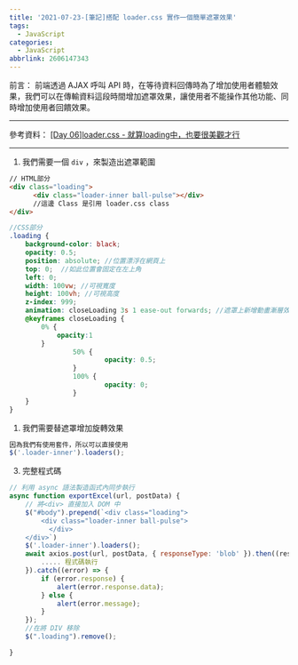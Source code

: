 ```yaml
---
title: '2021-07-23-[筆記]搭配 loader.css 實作一個簡單遮罩效果'
tags:
  - JavaScript
categories:
  - JavaScript
abbrlink: 2606147343
---
```

前言：
前端透過 AJAX 呼叫 API 時，在等待資料回傳時為了增加使用者體驗效果，我們可以在傳輸資料這段時間增加遮罩效果，讓使用者不能操作其他功能、同時增加使用者回饋效果。

<!-- more -->
---
參考資料：
[[Day 06]loader.css - 就算loading中，也要很美觀才行](https://ithelp.ithome.com.tw/articles/10185191)

---

1. 我們需要一個 `div` ，來製造出遮罩範圍

```html
// HTML部分
<div class="loading">
      <div class="loader-inner ball-pulse"></div> 
      //這邊 Class 是引用 loader.css class
</div>
```

```scss
//CSS部分
.loading {
    background-color: black;
    opacity: 0.5;
    position: absolute; //位置漂浮在網頁上
    top: 0;  //如此位置會固定在左上角
    left: 0;
    width: 100vw; //可視寬度
    height: 100vh; //可視高度
    z-index: 999;
    animation: closeLoading 3s 1 ease-out forwards; //遮罩上新增動畫漸層效果
    @keyframes closeLoading {
        0% {
            opacity:1
        }
				50% {
						opacity: 0.5;
				}
				100% {
						opacity: 0;
				}
    }
}
```

1. 我們需要替遮罩增加旋轉效果

```jsx
因為我們有使用套件，所以可以直接使用
$('.loader-inner').loaders();
```

3. 完整程式碼

```jsx
// 利用 async 語法製造函式內同步執行
async function exportExcel(url, postData) {
    // 將<div> 直接加入 DOM 中
    $("#body").prepend(`<div class="loading">
        <div class="loader-inner ball-pulse">
          </div>
    </div>`)
    $('.loader-inner').loaders();
    await axios.post(url, postData, { responseType: 'blob' }).then((res) => {
        ..... 程式碼執行
    }).catch((error) => {
        if (error.response) {
            alert(error.response.data);
        } else {
            alert(error.message);
        }
    });
    //在將 DIV 移除
    $(".loading").remove();

}
```